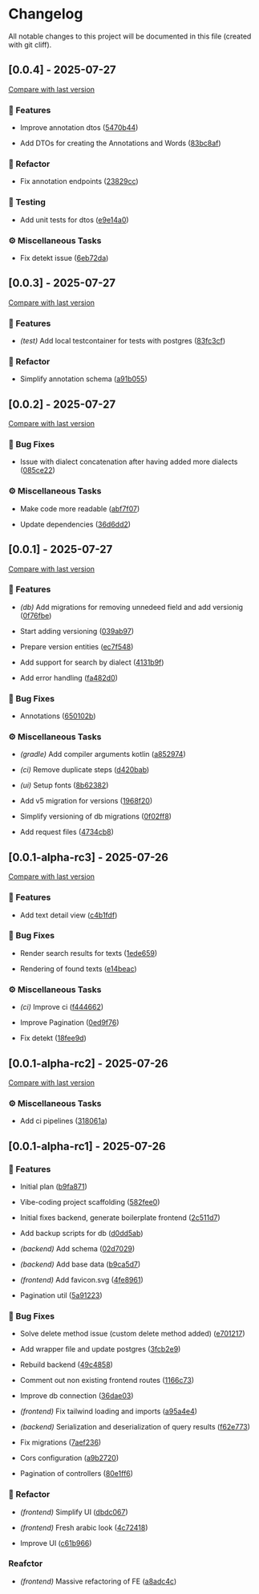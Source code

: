 # Changelog

All notable changes to this project will be documented in this file (created with git cliff).

## [0.0.4] - 2025-07-27

[Compare with last version](https://github.com/amasotti/an-na7wi/compare/83fc3cf922d88ccea189acd79ad84d9f4d2bc7fe..)
### 🚀 Features


- Improve annotation dtos ([5470b44](https://github.com/amasotti/an-na7wi/commit/5470b44c8b8eccc9159d3f7609fc693492d41dda))

- Add DTOs for creating the Annotations and Words ([83bc8af](https://github.com/amasotti/an-na7wi/commit/83bc8af6ff27db5bed2f7f826bf2443213bedddd))

### 🚜 Refactor


- Fix annotation endpoints ([23829cc](https://github.com/amasotti/an-na7wi/commit/23829cc607d58b4ed60eed1db094fdbcf2d6aef3))

### 🧪 Testing


- Add unit tests for dtos ([e9e14a0](https://github.com/amasotti/an-na7wi/commit/e9e14a0e499bd15e3517b81317b85aa40ba0073a))

### ⚙️ Miscellaneous Tasks


- Fix detekt issue ([6eb72da](https://github.com/amasotti/an-na7wi/commit/6eb72da2cc22f332563ac9efa776ab085d714aba))

## [0.0.3] - 2025-07-27

[Compare with last version](https://github.com/amasotti/an-na7wi/compare/36d6dd24526fbca5c00ad27e696ba217cc655814..83fc3cf922d88ccea189acd79ad84d9f4d2bc7fe)
### 🚀 Features


- *(test)* Add local testcontainer for tests with postgres ([83fc3cf](https://github.com/amasotti/an-na7wi/commit/83fc3cf922d88ccea189acd79ad84d9f4d2bc7fe))

### 🚜 Refactor


- Simplify annotation schema ([a91b055](https://github.com/amasotti/an-na7wi/commit/a91b0557893cfa866d83337a2095e60b7aecf0d0))

## [0.0.2] - 2025-07-27

[Compare with last version](https://github.com/amasotti/an-na7wi/compare/fa482d02a5f81ccb2a5d38fdbcfaf72136cff6ae..36d6dd24526fbca5c00ad27e696ba217cc655814)
### 🐛 Bug Fixes


- Issue with dialect concatenation after having added more dialects ([085ce22](https://github.com/amasotti/an-na7wi/commit/085ce22a71b16d8e30417fbf8b60be63f25fd132))

### ⚙️ Miscellaneous Tasks


- Make code more readable ([abf7f07](https://github.com/amasotti/an-na7wi/commit/abf7f07c72c9631ca01432935228697ca3b9982e))

- Update dependencies ([36d6dd2](https://github.com/amasotti/an-na7wi/commit/36d6dd24526fbca5c00ad27e696ba217cc655814))

## [0.0.1] - 2025-07-27

[Compare with last version](https://github.com/amasotti/an-na7wi/compare/18fee9de3cf889e3828f780d02e27deeba0760bb..fa482d02a5f81ccb2a5d38fdbcfaf72136cff6ae)
### 🚀 Features


- *(db)* Add migrations for removing unnedeed field and add versionig ([0f76fbe](https://github.com/amasotti/an-na7wi/commit/0f76fbe9e8c4e2e846d82e451ae597dd14fece94))

- Start adding versioning ([039ab97](https://github.com/amasotti/an-na7wi/commit/039ab976cce62dec377ae58975204b5d62143732))

- Prepare version entities ([ec7f548](https://github.com/amasotti/an-na7wi/commit/ec7f54816bc41b124c4ac08b7d22525046b04fd7))

- Add support for search by dialect ([4131b9f](https://github.com/amasotti/an-na7wi/commit/4131b9f345a891f24006697e8e77920d54dc206a))

- Add error handling ([fa482d0](https://github.com/amasotti/an-na7wi/commit/fa482d02a5f81ccb2a5d38fdbcfaf72136cff6ae))

### 🐛 Bug Fixes


- Annotations ([650102b](https://github.com/amasotti/an-na7wi/commit/650102bd11457a3dfc283f67aadfe3a52c0401c0))

### ⚙️ Miscellaneous Tasks


- *(gradle)* Add compiler arguments kotlin ([a852974](https://github.com/amasotti/an-na7wi/commit/a852974f0491631d4ca432b1e88564cbb34da9ac))

- *(ci)* Remove duplicate steps ([d420bab](https://github.com/amasotti/an-na7wi/commit/d420bab02c0a3fda204278248ad1d5fc1c1f93c7))

- *(ui)* Setup fonts ([8b62382](https://github.com/amasotti/an-na7wi/commit/8b623828be93d51ecded7e4354e0f6a3cb1b602f))

- Add v5 migration for versions ([1968f20](https://github.com/amasotti/an-na7wi/commit/1968f20d405b104b1426c9f974ec703f69ec2284))

- Simplify versioning of db migrations ([0f02ff8](https://github.com/amasotti/an-na7wi/commit/0f02ff8c55c0e9faf30b55f8b61810e451c361b9))

- Add request files ([4734cb8](https://github.com/amasotti/an-na7wi/commit/4734cb887e17f49f960118b0690080037c47cdad))

## [0.0.1-alpha-rc3] - 2025-07-26

[Compare with last version](https://github.com/amasotti/an-na7wi/compare/318061a9486e866668a465d2b7d1e667f82c8d6d..18fee9de3cf889e3828f780d02e27deeba0760bb)
### 🚀 Features


- Add text detail view ([c4b1fdf](https://github.com/amasotti/an-na7wi/commit/c4b1fdfdfeecf9892e92d4f3a890166634baa560))

### 🐛 Bug Fixes


- Render search results for texts ([1ede659](https://github.com/amasotti/an-na7wi/commit/1ede659aaa9a5fe2800c46066fb70df39f91c9cf))

- Rendering of found texts ([e14beac](https://github.com/amasotti/an-na7wi/commit/e14beac1fff713265f7d66f7e0ba18dbd9312045))

### ⚙️ Miscellaneous Tasks


- *(ci)* Improve ci ([f444662](https://github.com/amasotti/an-na7wi/commit/f444662db68fe492cae4bc46827e66642335bf87))

- Improve Pagination ([0ed9f76](https://github.com/amasotti/an-na7wi/commit/0ed9f760eb8db8dc98e8981dcbae611299b70589))

- Fix detekt ([18fee9d](https://github.com/amasotti/an-na7wi/commit/18fee9de3cf889e3828f780d02e27deeba0760bb))

## [0.0.1-alpha-rc2] - 2025-07-26

[Compare with last version](https://github.com/amasotti/an-na7wi/compare/4c01d2c51b9b2600deadfc10c7be8522f2b2a827..318061a9486e866668a465d2b7d1e667f82c8d6d)
### ⚙️ Miscellaneous Tasks


- Add ci pipelines ([318061a](https://github.com/amasotti/an-na7wi/commit/318061a9486e866668a465d2b7d1e667f82c8d6d))

## [0.0.1-alpha-rc1] - 2025-07-26

### 🚀 Features


- Initial plan ([b9fa871](https://github.com/amasotti/an-na7wi/commit/b9fa8710250920901df9bb2884bacc4060826dcb))

- Vibe-coding project scaffolding ([582fee0](https://github.com/amasotti/an-na7wi/commit/582fee0e3ab04c0c1b1b57a041364786e25d8ae8))

- Initial fixes backend, generate boilerplate frontend ([2c511d7](https://github.com/amasotti/an-na7wi/commit/2c511d765c33ce2520793c57caf450f6982f6ad6))

- Add backup scripts for db ([d0dd5ab](https://github.com/amasotti/an-na7wi/commit/d0dd5abe4f337bbb20d07af94322f28cbcfd0606))

- *(backend)* Add schema ([02d7029](https://github.com/amasotti/an-na7wi/commit/02d7029aba91450db73a6b010c034562f96efa14))

- *(backend)* Add base data ([b9ca5d7](https://github.com/amasotti/an-na7wi/commit/b9ca5d7d8eeba414d4dc03ea935bec580454a24a))

- *(frontend)* Add favicon.svg ([4fe8961](https://github.com/amasotti/an-na7wi/commit/4fe8961d35122fd7cbf58e4a1ee1f9e4424671bb))

- Pagination util ([5a91223](https://github.com/amasotti/an-na7wi/commit/5a91223d637a12f5b2e1f2928a4e0af33917ed3e))

### 🐛 Bug Fixes


- Solve delete method issue (custom delete method added) ([e701217](https://github.com/amasotti/an-na7wi/commit/e7012177ce86f0a7311a6cdc7f10b3f4412c6386))

- Add wrapper file and update postgres ([3fcb2e9](https://github.com/amasotti/an-na7wi/commit/3fcb2e9f4ee50e1647160aafeefea012e52a81df))

- Rebuild backend ([49c4858](https://github.com/amasotti/an-na7wi/commit/49c48581e5dc2490e8a4a5e8283c00e3e65c2a5e))

- Comment out non existing frontend routes ([1166c73](https://github.com/amasotti/an-na7wi/commit/1166c733654bc4b9c6c41157612859cf1e98634d))

- Improve db connection ([36dae03](https://github.com/amasotti/an-na7wi/commit/36dae03059a56a65689084fdfc9adb858956be62))

- *(frontend)* Fix tailwind loading and imports ([a95a4e4](https://github.com/amasotti/an-na7wi/commit/a95a4e41a6538e6c8aad25e36eb30d7eab4750d0))

- *(backend)* Serialization and deserialization of query results ([f62e773](https://github.com/amasotti/an-na7wi/commit/f62e773155f734d4696db89c0da947b293b1d628))

- Fix migrations ([7aef236](https://github.com/amasotti/an-na7wi/commit/7aef23694cecb7353cfb016ea33cd8585c3dc526))

- Cors configuration ([a9b2720](https://github.com/amasotti/an-na7wi/commit/a9b2720c2ff11b6f70462fe42d5be126d3070fbc))

- Pagination of controllers ([80e1ff6](https://github.com/amasotti/an-na7wi/commit/80e1ff619695c230adeb55682ee8832ef1a1f971))

### 🚜 Refactor


- *(frontend)* Simplify UI ([dbdc067](https://github.com/amasotti/an-na7wi/commit/dbdc06788f9cbf1e526143b6871b9098a94e1dea))

- *(frontend)* Fresh arabic look ([4c72418](https://github.com/amasotti/an-na7wi/commit/4c724182fa19e63f57259d54ca51d185c794749c))

- Improve UI ([c61b966](https://github.com/amasotti/an-na7wi/commit/c61b96673398a127a6d4ef099fa9d3c047cd2425))

### Reafctor


- *(frontend)* Massive refactoring of FE ([a8adc4c](https://github.com/amasotti/an-na7wi/commit/a8adc4c9d9b3ccaae6578d2167ac337f911d9aed))

<!-- generated by git-cliff -->
